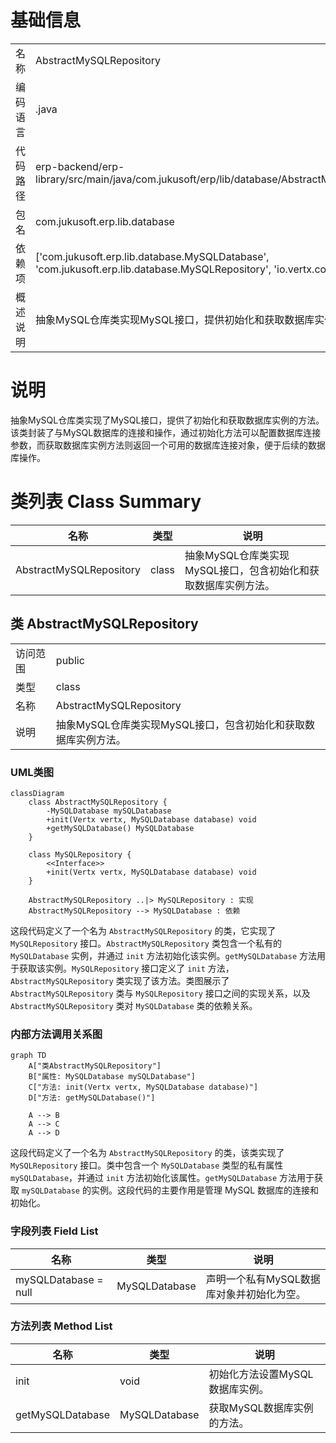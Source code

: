 # 基础信息

|      |      |
|------|------|
| 名称 | AbstractMySQLRepository |
| 编码语言 | .java |
| 代码路径 | erp-backend/erp-library/src/main/java/com.jukusoft/erp/lib/database/AbstractMySQLRepository.java |
| 包名 | com.jukusoft.erp.lib.database |
| 依赖项 | ['com.jukusoft.erp.lib.database.MySQLDatabase', 'com.jukusoft.erp.lib.database.MySQLRepository', 'io.vertx.core.Vertx'] |
| 概述说明 | 抽象MySQL仓库类实现MySQL接口，提供初始化和获取数据库实例功能。 |

# 说明

抽象MySQL仓库类实现了MySQL接口，提供了初始化和获取数据库实例的方法。该类封装了与MySQL数据库的连接和操作，通过初始化方法可以配置数据库连接参数，而获取数据库实例方法则返回一个可用的数据库连接对象，便于后续的数据库操作。

# 类列表 Class Summary

| 名称   | 类型  | 说明 |
|-------|------|-------------|
| AbstractMySQLRepository | class | 抽象MySQL仓库类实现MySQL接口，包含初始化和获取数据库实例方法。 |



## 类 AbstractMySQLRepository

|      |      |
|------|------|
| 访问范围 | public |
| 类型 | class |
| 名称 | AbstractMySQLRepository |
| 说明 | 抽象MySQL仓库类实现MySQL接口，包含初始化和获取数据库实例方法。 |


### UML类图

```mermaid
classDiagram
    class AbstractMySQLRepository {
        -MySQLDatabase mySQLDatabase
        +init(Vertx vertx, MySQLDatabase database) void
        +getMySQLDatabase() MySQLDatabase
    }

    class MySQLRepository {
        <<Interface>>
        +init(Vertx vertx, MySQLDatabase database) void
    }

    AbstractMySQLRepository ..|> MySQLRepository : 实现
    AbstractMySQLRepository --> MySQLDatabase : 依赖
```

这段代码定义了一个名为 `AbstractMySQLRepository` 的类，它实现了 `MySQLRepository` 接口。`AbstractMySQLRepository` 类包含一个私有的 `MySQLDatabase` 实例，并通过 `init` 方法初始化该实例。`getMySQLDatabase` 方法用于获取该实例。`MySQLRepository` 接口定义了 `init` 方法，`AbstractMySQLRepository` 类实现了该方法。类图展示了 `AbstractMySQLRepository` 类与 `MySQLRepository` 接口之间的实现关系，以及 `AbstractMySQLRepository` 类对 `MySQLDatabase` 类的依赖关系。


### 内部方法调用关系图

```mermaid
graph TD
    A["类AbstractMySQLRepository"]
    B["属性: MySQLDatabase mySQLDatabase"]
    C["方法: init(Vertx vertx, MySQLDatabase database)"]
    D["方法: getMySQLDatabase()"]

    A --> B
    A --> C
    A --> D
```

这段代码定义了一个名为 `AbstractMySQLRepository` 的类，该类实现了 `MySQLRepository` 接口。类中包含一个 `MySQLDatabase` 类型的私有属性 `mySQLDatabase`，并通过 `init` 方法初始化该属性。`getMySQLDatabase` 方法用于获取 `mySQLDatabase` 的实例。这段代码的主要作用是管理 MySQL 数据库的连接和初始化。

### 字段列表 Field List

| 名称  | 类型  | 说明 |
|-------|-------|------|
| mySQLDatabase = null | MySQLDatabase | 声明一个私有MySQL数据库对象并初始化为空。 |

### 方法列表 Method List

| 名称  | 类型  | 说明 |
|-------|-------|------|
| init | void | 初始化方法设置MySQL数据库实例。 |
| getMySQLDatabase | MySQLDatabase | 获取MySQL数据库实例的方法。 |




